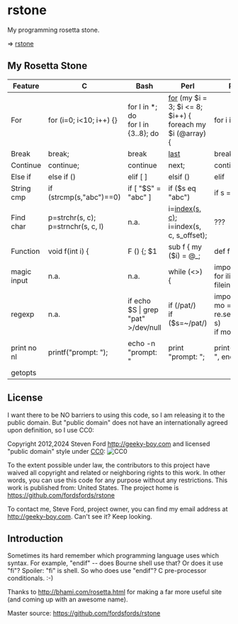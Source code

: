 # rstone
My programming rosetta stone.

<!-- mdtoc-start -->
&DoubleRightArrow; [rstone](#techo)  
<!-- TOC created by '../mdtoc/mdtoc.pl README.md' (see https://github.com/fordsfords/mdtoc) -->
<!-- mdtoc-end -->

## My Rosetta Stone

Feature | C | Bash | Perl | Python
--------|---|------|------|-------
For     | for (i=0; i<10; i++) {} | for I in *; do <br> for I in {3..8}; do | [for](https://perldoc.perl.org/perlsyn#For-Loops) (my $i = 3; $i <= 8; $i++) { <br> foreach my $i (@array) { | for i in array
Break   | break; | break | [last](https://perldoc.perl.org/perlsyn#Loop-Control) | break
Continue| continue; | continue | next; | continue
Else if | else if () | elif [ ] | elsif () | elif
String cmp | if (strcmp(s,"abc")==0) | if [ "$S" = "abc" ] | if ($s eq "abc") | if s == "abc"
Find char | p=strchr(s, c);<br>p=strnchr(s, c, l) | n.a. | i=[index(s, c)](https://perldoc.perl.org/functions/index);<br>i=index(s, c, s_offset);</a> | ???
Function | void f(int i) { | F () {; $1 | sub f { my ($i) = @_; | def f (i)
magic input | n.a. | n.a. | while (<>) { | import fileinput<br>for iline in fileinput.input():
regexp | n.a. | if echo $S \| grep "pat" >/dev/null | if (/pat/)<br>if ($s=~/pat/) | import re<br>mo = re.search(r'pat', s)<br>if mo:
print no nl | printf("prompt: "); | echo -n "prompt: " | print "prompt: "; | print("prompt: ", end='')
getopts | 

## License

I want there to be NO barriers to using this code, so I am releasing it to the public domain.  But "public domain" does not have an internationally agreed upon definition, so I use CC0:

Copyright 2012,2024 Steven Ford http://geeky-boy.com and licensed
"public domain" style under
[CC0](http://creativecommons.org/publicdomain/zero/1.0/):
![CC0](https://licensebuttons.net/p/zero/1.0/88x31.png "CC0")

To the extent possible under law, the contributors to this project have
waived all copyright and related or neighboring rights to this work.
In other words, you can use this code for any purpose without any
restrictions.  This work is published from: United States.  The project home
is https://github.com/fordsfords/rstone

To contact me, Steve Ford, project owner, you can find my email address
at http://geeky-boy.com.  Can't see it?  Keep looking.

## Introduction

Sometimes its hard remember which programming language uses which syntax.
For example, "endif" -- does Bourne shell use that?  Or does it use "fi"?
Spoiler: "fi" is shell.  So who does use "endif"?
C pre-processor conditionals.  :-)

Thanks to http://bhami.com/rosetta.html for making a far more useful site
(and coming up with an awesome name).

Master source: https://github.com/fordsfords/rstone
